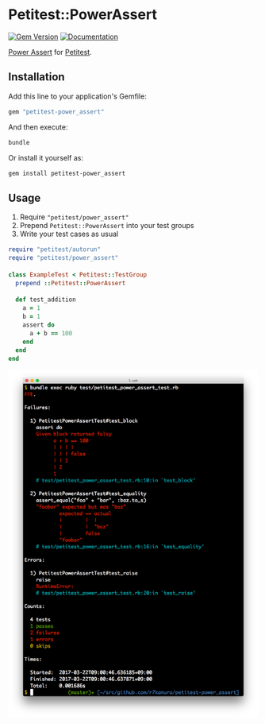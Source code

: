 # Petitest::PowerAssert

[![Gem Version](https://badge.fury.io/rb/petitest-power_assert.svg)](https://rubygems.org/gems/petitest-power_assert)
[![Documentation](http://img.shields.io/badge/docs-rdoc.info-blue.svg)](http://www.rubydoc.info/github/petitest/petitest-power_assert)

[Power Assert](https://github.com/k-tsj/power_assert) for [Petitest](https://github.com/petitest/petitest).

## Installation

Add this line to your application's Gemfile:

```ruby
gem "petitest-power_assert"
```

And then execute:

```bash
bundle
```

Or install it yourself as:

```bash
gem install petitest-power_assert
```

## Usage

1. Require `"petitest/power_assert"`
1. Prepend `Petitest::PowerAssert` into your test groups
1. Write your test cases as usual

```ruby
require "petitest/autorun"
require "petitest/power_assert"

class ExampleTest < Petitest::TestGroup
  prepend ::Petitest::PowerAssert

  def test_addition
    a = 1
    b = 1
    assert do
      a + b == 100
    end
  end
end
```

![image](/images/screenshot.png)
